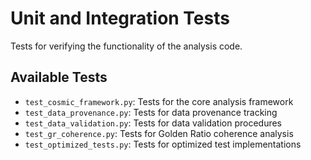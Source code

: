 # Unit and Integration Tests

Tests for verifying the functionality of the analysis code.

## Available Tests

- `test_cosmic_framework.py`: Tests for the core analysis framework
- `test_data_provenance.py`: Tests for data provenance tracking
- `test_data_validation.py`: Tests for data validation procedures
- `test_gr_coherence.py`: Tests for Golden Ratio coherence analysis
- `test_optimized_tests.py`: Tests for optimized test implementations
